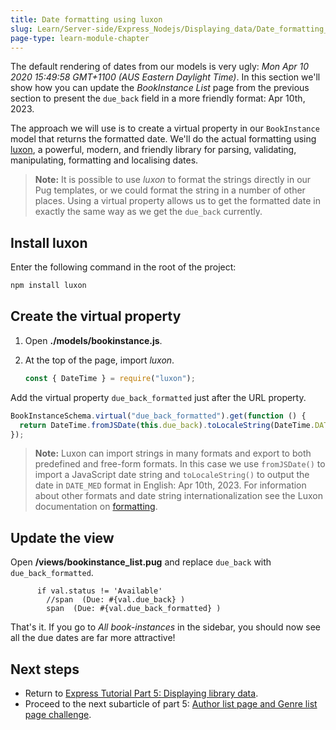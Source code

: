 ```yaml
---
title: Date formatting using luxon
slug: Learn/Server-side/Express_Nodejs/Displaying_data/Date_formatting_using_moment
page-type: learn-module-chapter
---
```


The default rendering of dates from our models is very ugly: _Mon Apr 10 2020 15:49:58 GMT+1100 (AUS Eastern Daylight Time)_. In this section we'll show how you can update the _BookInstance List_ page from the previous section to present the `due_back` field in a more friendly format: Apr 10th, 2023.

The approach we will use is to create a virtual property in our `BookInstance` model that returns the formatted date. We'll do the actual formatting using [luxon](https://www.npmjs.com/package/luxon), a powerful, modern, and friendly library for parsing, validating, manipulating, formatting and localising dates.

> **Note:** It is possible to use _luxon_ to format the strings directly in our Pug templates, or we could format the string in a number of other places. Using a virtual property allows us to get the formatted date in exactly the same way as we get the `due_back` currently.

## Install luxon

Enter the following command in the root of the project:

```bash
npm install luxon
```

## Create the virtual property

1. Open **./models/bookinstance.js**.
2. At the top of the page, import _luxon_.

   ```js
   const { DateTime } = require("luxon");
   ```

Add the virtual property `due_back_formatted` just after the URL property.

```js
BookInstanceSchema.virtual("due_back_formatted").get(function () {
  return DateTime.fromJSDate(this.due_back).toLocaleString(DateTime.DATE_MED);
});
```

> **Note:** Luxon can import strings in many formats and export to both predefined and free-form formats. In this case we use `fromJSDate()` to import a JavaScript date string and `toLocaleString()` to output the date in `DATE_MED` format in English: Apr 10th, 2023.
> For information about other formats and date string internationalization see the Luxon documentation on [formatting](https://github.com/moment/luxon/blob/master/docs/formatting.md#formatting).

## Update the view

Open **/views/bookinstance_list.pug** and replace `due_back` with `due_back_formatted`.

```pug
      if val.status != 'Available'
        //span  (Due: #{val.due_back} )
        span  (Due: #{val.due_back_formatted} )
```

That's it. If you go to _All book-instances_ in the sidebar, you should now see all the due dates are far more attractive!

## Next steps

- Return to [Express Tutorial Part 5: Displaying library data](/en-US/docs/Learn/Server-side/Express_Nodejs/Displaying_data).
- Proceed to the next subarticle of part 5: [Author list page and Genre list page challenge](/en-US/docs/Learn/Server-side/Express_Nodejs/Displaying_data/Author_list_page).
